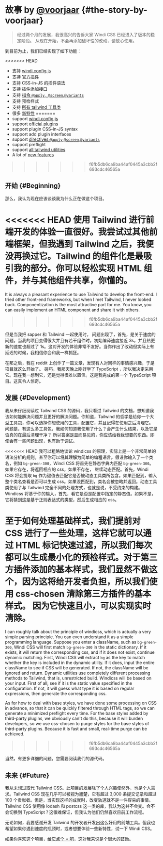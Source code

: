 [Windi CSS]: https://github.com/windicss/windicss

# 故事 <span class="text-base text-gray-500">by [@voorjaar](https://github.com/voorjaar)</span> {#the-story-by-voorjaar}

> 经过两个月的发展，我很高兴的告诉大家 Windi CSS 已经进入了版本的稳定阶段。 从现在开始，不会再添加破坏性的改动，请放心使用。

到目前为止，我们已经实现了如下功能：

<<<<<<< HEAD
- 支持 [windi.config.js](/guide/configuration)
- 支持 [官方插件](/plugins/)
- 支持 CSS-in-JS 的插件语法 
- 支持 插件添加接口
- 支持 [指令 `@apply`,` @screen`,`@variants`](/features/directives)
- 支持 预检样式
- 支持 [所有 tailwind 工具类](/utilities/)
- 很多 [新特性](/features/)
=======
- support [windi.config.js](/guide/configuration)
- support [official plugins](/plugins/)
- support plugin CSS-in-JS syntax
- support add plugin interfaces
- support [directives `@apply`,`@screen`,`@variants`](/features/directives)
- support preflight
- support [all tailwind utilities](/utilities/)
- A lot of [new features](/features/)
>>>>>>> f6fb5db6ca9ba44af0445a3cbb2f693cdc46565a

## 开始 {#Beginning}

那么，我认为现在应该谈谈我为什么正在做这个项目。

<<<<<<< HEAD
使用 Tailwind 进行前端开发的体验一直很好。我尝试过其他前端框架，但我遇到 Tailwind 之后，我便没再换过它。Tailwind 的组件化是最吸引我的部分。你可以轻松实现 HTML 组件，并与其他组件共享，你懂的。
=======
It is always a pleasant experience to use Tailwind to develop the front-end. I tried other front-end frameworks, but when I met Tailwind, I never looked back. Componentization is the most attractive part for me. You know, you can easily implement an HTML component and share it with others.
>>>>>>> f6fb5db6ca9ba44af0445a3cbb2f693cdc46565a

但是当我把 sapper 和 Tailwind 一起使用时， 问题出现了，首先，是关于速度的问题。当我的项目变得很大并且有若干组件时，初始编译速度接近 3s，并且热更新的速度也超过了 1s。这对开发的体验非常不友好。当你作出了改动但实际上有延迟的时候，我相信你会和我一样抓狂。

在那之后，我在 reddit 上创作了一篇文章，发现有人对同样的事情感兴趣，于是项目就这么开始了。 碰巧，我那天晚上刚好学了 TypeScript ，所以我决定采用它。现在我一想到它，还是觉得很难以置信。这是我完成的第一个 TypeScript 项目。这真令人惊奇。

## 发展 {#Development}

我从未仔细阅读过 Tailwind CSS 的源码，我只看过 Tailwind 的文档，想知道我该如何能解决问题并且更好的解决问题。你知道，Tailwind 的哲学是给你一个大型工具包，你可以选择你想使用的工具，配置它，并且记得在使用之后清理它。 问题是，有这么多工具包，我如何知道我使用了什么？会产生什么结果，以及它是否真的在最后清理干净？ 所以答案是显而易见的，你应该给我我想要的东西。即使会有一些问题出现，也有助于调试。

<<<<<<< HEAD
我可以粗略地谈论 windicss 的原理，实际上是一个非常简单的语法分析的规则。甚至你可以将其理解为简单的编程语言。假设你输入了一个类名，例如 `bg-green-300`，Windi CSS 将首先在静态字典内匹配 `bg-green-300`。如果它存在，将返回相应的 css，如果不存在， 继续动态匹配。首先，Windi CSS 将会提取 `bg` 作为键值去匹配它是否被动态工具类所包含。如果匹配到，输入整个类名查看是否可以生成 css。如果没匹配到，类名会被忽略并返回。动态工具类使用了与 Tailwind 完全不同的处理方式，也就是说，不受约束的构建。Windicss 将基于你的输入，首先，看它是否是配置中指定的静态值。如果不是，它将猜到这是基于正则表达式的类型，然后生成相应的 css。

至于如何处理基础样式，我们提前对 CSS 进行了一些处理，这样它就可以通过 HTML 标记快速过滤，所以我们每次都可以生成最小化的预检样式。对于第三方插件添加的基本样式，我们显然不做这个，因为这将给开发者负担，所以我们使用 css-chosen 清除第三方插件的基本样式。 因为它快速且小，可以实现实时清除。
=======
I can roughly talk about the principle of windicss, which is actually a very simple parsing principle. You can even understand it as a simple programming language. Suppose you enter a className, such as `bg-green-300`, Windi CSS will first match `bg-green-300` in the static dictionary. If it exists, it will return the corresponding css, and if it does not exist, continue dynamic matching. First, Windi CSS will extract `bg` as the key to match whether the key is included in the dynamic utility. If it does, input the entire className to see if CSS will be generated. If not, the className will be ignored and return. Dynamic utilities use completely different processing methods to Tailwind, that is, unrestricted build. Windicss will be based on your input. First of all, see if it is the static value specified in the configuration. If not, it will guess what type it is based on regular expressions, then generate the corresponding css.

As for how to deal with base styles, we have done some processing on CSS in advance, so that it can be quickly filtered through HTML tags, so we can generate a minimized preflight every time. For the base styles added by third-party plugins, we obviously can't do this, because it will burden developers, so we use css-chosen to purge styles for the base styles of third-party plugins. Because it is fast and small, real-time purge can be achieved.
>>>>>>> f6fb5db6ca9ba44af0445a3cbb2f693cdc46565a

当然，有更多详细的问题，您需要阅读我们的源代码。

## 未来 {#Future}

我从未想过取代 Tailwind CSS。此项目的发展除了个人兴趣使然外，也是个人需求。Tailwind CSS 现在几乎可以被视为翘楚，它有超过 3,000 条提交记录和超过 100 个贡献者。但是，当实现这样的成就时，改变轨道就不是一件容易的事情。Tailwind CSS 使用像 lodash 和 postcss 这一类的库，我认为这并不会变。会不会切换到 TypeScript？这很难保证，但我认为他们仍然喜欢目前工作流程。

无论如何，我要感谢开发 Tailwind 的开发者开发出这么好用的前端工具。但我也希望如果你遇到速度的瓶颈时，或者想要体验一些新特性，试一下 Windi CSS。

如果你喜欢这个项目，[给它点个 ⭐️ 吧][Windi CSS]，这对我来说是个很大的鼓励。
